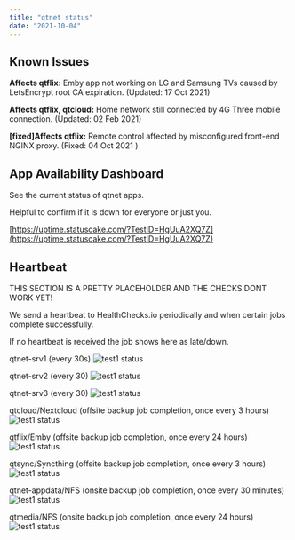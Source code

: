 ```yaml
---
title: "qtnet status"
date: "2021-10-04"
---
```

## Known Issues

**Affects qtflix:** Emby app not working on LG and Samsung TVs caused by LetsEncrypt root CA expiration. (Updated: 17 Oct 2021)

**Affects qtflix, qtcloud:** Home network still connected by 4G Three mobile connection. (Updated: 02 Feb 2021)

**[fixed]Affects qtflix:** Remote control affected by misconfigured front-end NGINX proxy. (Fixed: 04 Oct 2021 )



## App Availability Dashboard

See the current status of qtnet apps.

Helpful to confirm if it is down for everyone or just you.

[https://uptime.statuscake.com/?TestID=HgUuA2XQ7Z](https://uptime.statuscake.com/?TestID=HgUuA2XQ7Z)


## Heartbeat

THIS SECTION IS A PRETTY PLACEHOLDER AND THE CHECKS DONT WORK YET!

We send a heartbeat to HealthChecks.io periodically and when certain jobs complete successfully.


If no heartbeat is received the job shows here as late/down.


qtnet-srv1 (every 30s)
![test1 status](https://healthchecks.io/badge/929328ec-f605-456e-b65c-7912ee/VMPDtvYy/test1.svg)

qtnet-srv2 (every 30)
![test1 status](https://healthchecks.io/badge/929328ec-f605-456e-b65c-7912ee/VMPDtvYy/test1.svg)

qtnet-srv3 (every 30)
![test1 status](https://healthchecks.io/badge/929328ec-f605-456e-b65c-7912ee/VMPDtvYy/test1.svg)

qtcloud/Nextcloud (offsite backup job completion, once every 3 hours)
![test1 status](https://healthchecks.io/badge/929328ec-f605-456e-b65c-7912ee/VMPDtvYy/test1.svg)


qtflix/Emby (offsite backup job completion, once every 24 hours)
![test1 status](https://healthchecks.io/badge/929328ec-f605-456e-b65c-7912ee/VMPDtvYy/test1.svg)


qtsync/Syncthing (offsite backup job completion, once every 3 hours)
![test1 status](https://healthchecks.io/badge/929328ec-f605-456e-b65c-7912ee/VMPDtvYy/test1.svg)


qtnet-appdata/NFS (onsite backup job completion, once every 30 minutes)
![test1 status](https://healthchecks.io/badge/929328ec-f605-456e-b65c-7912ee/VMPDtvYy/test1.svg)


qtmedia/NFS (onsite backup job completion, once every 24 hours)
![test1 status](https://healthchecks.io/badge/929328ec-f605-456e-b65c-7912ee/VMPDtvYy/test1.svg)
